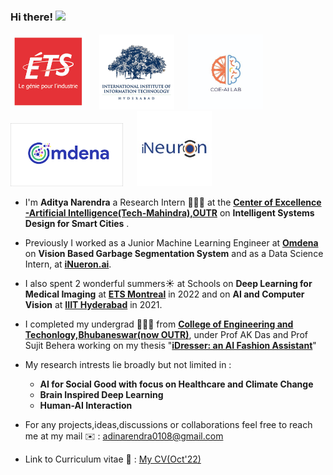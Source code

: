 ### Hi there! <img src="https://raw.githubusercontent.com/MartinHeinz/MartinHeinz/master/wave.gif" width="25">

<p float="center">
  <img src="https://github.com/AdiNarendra98/AdiNarendra98/blob/main/ss/ets.png"  width="120"/>
  &emsp;
  <img src="https://github.com/AdiNarendra98/AdiNarendra98/blob/main/ss/iiithyd.png"  width="120"/>
  &emsp;
  <img src="https://github.com/AdiNarendra98/AdiNarendra98/blob/main/ss/coe%20ai%20logo.jpg"  width="120"/>
  &emsp;
  <img src="https://github.com/AdiNarendra98/AdiNarendra98/blob/main/ss/omdena.png"  width="180"/>
  &emsp;
  <img src="https://github.com/AdiNarendra98/AdiNarendra98/blob/main/ss/ineuron.jpeg"  width="120"/>
</p>

- I'm **Aditya Narendra** a Research Intern 🧑🏻‍💻 at the **[Center of Excellence -Artificial Intelligence(Tech-Mahindra),OUTR](https://www.linkedin.com/company/center-of-excellence-artificial-intelligence-bbsr/mycompany/)** on **Intelligent Systems Design for Smart Cities** .

- Previously I worked as a Junior Machine Learning Engineer at **[Omdena](https://omdena.com)** on **Vision Based Garbage Segmentation System** and as a Data Science Intern, at **[iNueron.ai](https://internship.ineuron.ai)**.

- I also spent 2 wonderful summers☀️ at Schools on **Deep Learning for Medical Imaging** at **[ETS Montreal](https://event.fourwaves.com/dlmi2022/pages)** in 2022 and on **AI and Computer Vision** at **[IIIT Hyderabad](https://cvit.iiit.ac.in/summerschool2021/)** in 2021. 

- I completed my undergrad 👨🏽‍🎓 from **[College of Engineering and Techonlogy,Bhubaneswar(now OUTR)](https://www.cet.edu.in)**, under Prof AK Das and Prof Sujit Behera working on my thesis "**[iDresser: an AI Fashion Assistant](https://github.com/AdiNarendra98/AI-for-Fashion/tree/main/iDresser-An%20AI%20Based%20Fashion%20Assistant)**"

- My research intrests lie broadly but not limited in : 
     - **AI for Social Good with focus on Healthcare and Climate Change**
     - **Brain Inspired Deep Learning** 
     - **Human-AI Interaction**
 
    
- For any projects,ideas,discussions or collaborations feel free to reach me at my mail ✉️ : adinarendra0108@gmail.com

- Link to Curriculum vitae 📑 : [My CV(Oct'22)](https://drive.google.com/file/d/1PlYzcr695l8WAHHswnoKjlJ60GRcUC1O/view?usp=sharing)








